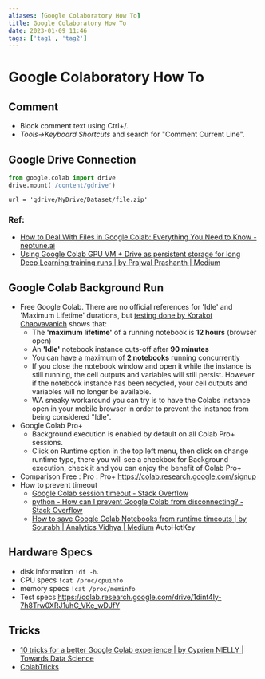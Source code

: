 ```yaml
---
aliases: [Google Colaboratory How To]
title: Google Colaboratory How To
date: 2023-01-09 11:46
tags: ['tag1', 'tag2']
---
```


# Google Colaboratory How To

## Comment

- Block comment text using Ctrl+/.
- _Tools->Keyboard Shortcuts_ and search for "Comment Current Line".

## Google Drive Connection

```python
from google.colab import drive  
drive.mount('/content/gdrive')
```

```
url = 'gdrive/MyDrive/Dataset/file.zip'
```

### Ref:

- [How to Deal With Files in Google Colab: Everything You Need to Know - neptune.ai](https://neptune.ai/blog/google-colab-dealing-with-files)
- [Using Google Colab GPU VM + Drive as persistent storage for long Deep Learning training runs | by Prajwal Prashanth | Medium](https://medium.com/@prajwal.prashanth22/google-colab-drive-as-persistent-storage-for-long-training-runs-cb82bc1d5b71)

## Google Colab Background Run

- Free Google Colab. There are no official references for 'Idle' and 'Maximum Lifetime' durations, but [testing done by Korakot Chaovavanich](https://stackoverflow.com/a/47805171/10359765) shows that:
    - The **'maximum lifetime'** of a running notebook is **12 hours** (browser open)
    - An **'Idle'** notebook instance cuts-off after **90 minutes**
    - You can have a maximum of **2 notebooks** running concurrently
    - If you close the notebook window and open it while the instance is still running, the cell outputs and variables will still persist. However if the notebook instance has been recycled, your cell outputs and variables will no longer be available.
    - WA sneaky workaround you can try is to have the Colabs instance open in your mobile browser in order to prevent the instance from being considered "Idle".
- Google Colab Pro+
  - Background execution is enabled by default on all Colab Pro+ sessions.
  - Click on Runtime option in the top left menu, then click on change runtime type, there you will see a checkbox for Background execution, check it and you can enjoy the benefit of Colab Pro+
- Comparison Free : Pro : Pro+ <https://colab.research.google.com/signup>
- How to prevent timeout
  - [Google Colab session timeout - Stack Overflow](https://stackoverflow.com/questions/54057011/google-colab-session-timeout)
  - [python - How can I prevent Google Colab from disconnecting? - Stack Overflow](https://stackoverflow.com/questions/57113226/how-can-i-prevent-google-colab-from-disconnecting)
  - [How to save Google Colab Notebooks from runtime timeouts | by Sourabh | Analytics Vidhya | Medium](https://medium.com/analytics-vidhya/how-to-save-google-colab-notebooks-from-runtime-timeouts-4aa133375a7e) AutoHotKey

## Hardware Specs

- disk information `!df -h`.
- CPU specs `!cat /proc/cpuinfo`
- memory specs `!cat /proc/meminfo`
- Test specs <https://colab.research.google.com/drive/1dint4ly-7h8Trw0XRJ1uhC_VKe_wDJfY>

## Tricks

- [10 tricks for a better Google Colab experience | by Cyprien NIELLY | Towards Data Science](https://towardsdatascience.com/10-tips-for-a-better-google-colab-experience-33f8fe721b82)
- [ColabTricks](https://jimut123.github.io/blogs/ML/ColabTricks.html)
